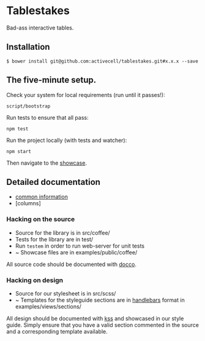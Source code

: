 # Tablestakes
Bad-ass interactive tables.

## Installation

    $ bower install git@github.com:activecell/tablestakes.git#x.x.x --save

## The five-minute setup.
Check your system for local requirements (run until it passes!):

    script/bootstrap

Run tests to ensure that all pass:

    npm test

Run the project locally (with tests and watcher):

    npm start

Then navigate to the [showcase](http://localhost:5000).

## Detailed documentation

* [common information](https://github.com/activecell/tablestakes/blob/345_api-documentation/docs/common.md)
* [columns]

### Hacking on the source
* Source for the library is in src/coffee/
* Tests for the library are in test/
* Run `testem` in order to run web-server for unit tests
* ~ Showcase files are in examples/public/coffee/

All source code should be documented with [docco](http://jashkenas.github.com/docco/).

### Hacking on design

* Source for our stylesheet is in src/scss/
* ~ Templates for the styleguide sections are in [handlebars](http://jade-lang.com/) format in examples/views/sections/

All design should be documented with [kss](https://github.com/kneath/kss) and showcased in our style guide. Simply ensure that you have a valid section commented in the source and a corresponding template available.
